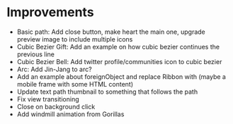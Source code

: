 # Improvements

- Basic path: Add close button, make heart the main one, upgrade preview image to include multiple icons
- Cubic Bezier Gift: Add an example on how cubic bezier continues the previous line
- Cubic Bezier Bell: Add twitter profile/communities icon to cubic bezier
- Arc: Add Jin-Jang to arc?
- Add an example about foreignObject and replace Ribbon with (maybe a mobile frame with some HTML content)
- Update text path thumbnail to something that follows the path
- Fix view transitioning
- Close on background click
- Add windmill animation from Gorillas